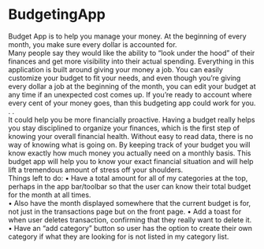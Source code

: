 # BudgetingApp

Budget App is to help you manage your money.  At the beginning of every month, you make sure every dollar is accounted for.  
Many people say they would like the ability to “look under the hood” of their finances and get more visibility into their actual spending. 
Everything in this application is built around giving your money a job.   You can easily customize your budget to fit your needs, 
and even though you’re giving every dollar a job at the beginning of the month, you can edit your budget at any time if an unexpected 
cost comes up.   If you’re ready to account where every cent of your money goes, than this budgeting app could work for you. . .  
It could help you be more financially proactive.  Having a budget really helps you stay disciplined to organize your finances, which is the 
first step of knowing your overall financial health.  Without easy to read data, there is no way of knowing what is going on.  By keeping 
track of your budget you will know exactly how much money you actually need on a monthly basis.  This budget app will help you to know your 
exact financial situation and will help lift a tremendous amount of stress off your shoulders.  
Things left to do:
•	Have a total amount for all of my categories at the top, perhaps in the app bar/toolbar so that the user can know their total budget 
for the month at all times.  
•	Also have the month displayed somewhere that the current budget is for, not just in the transactions page but on the front page. 
•	Add a toast for when user deletes transaction, confirming that they really want to delete it.  
•	Have an “add category” button so user has the option to create their own category if what they are looking for is not listed in my 
category list.  
